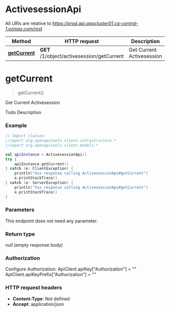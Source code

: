 # ActivesessionApi

All URIs are relative to *https://prod.api.appcluster01.ca-central-1.ezmax.com/rest*

Method | HTTP request | Description
------------- | ------------- | -------------
[**getCurrent**](ActivesessionApi.md#getCurrent) | **GET** /1/object/activesession/getCurrent | Get Current Activesession


<a name="getCurrent"></a>
# **getCurrent**
> getCurrent()

Get Current Activesession

Todo Description

### Example
```kotlin
// Import classes:
//import org.openapitools.client.infrastructure.*
//import org.openapitools.client.models.*

val apiInstance = ActivesessionApi()
try {
    apiInstance.getCurrent()
} catch (e: ClientException) {
    println("4xx response calling ActivesessionApi#getCurrent")
    e.printStackTrace()
} catch (e: ServerException) {
    println("5xx response calling ActivesessionApi#getCurrent")
    e.printStackTrace()
}
```

### Parameters
This endpoint does not need any parameter.

### Return type

null (empty response body)

### Authorization


Configure Authorization:
    ApiClient.apiKey["Authorization"] = ""
    ApiClient.apiKeyPrefix["Authorization"] = ""

### HTTP request headers

 - **Content-Type**: Not defined
 - **Accept**: application/json

